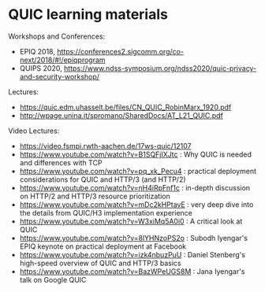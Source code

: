 # QUIC learning materials

Workshops and Conferences:

- EPIQ 2018, https://conferences2.sigcomm.org/co-next/2018/#!/epiqprogram
- QUIPS 2020, https://www.ndss-symposium.org/ndss2020/quic-privacy-and-security-workshop/

Lectures:

- https://quic.edm.uhasselt.be/files/CN_QUIC_RobinMarx_1920.pdf
- http://wpage.unina.it/spromano/SharedDocs/AT_L21_QUIC.pdf

Video Lectures:

- https://video.fsmpi.rwth-aachen.de/17ws-quic/12107
- https://www.youtube.com/watch?v=B1SQFjIXJtc : Why QUIC is needed and differences with TCP 
- https://www.youtube.com/watch?v=pq_xk_Pecu4 : practical deployment considerations for QUIC and HTTP/3 (and HTTP/2)
- https://www.youtube.com/watch?v=nH4iRpFnf1c : in-depth discussion on HTTP/2 and HTTP/3 resource prioritization
- https://www.youtube.com/watch?v=mDc2kHPtavE : very deep dive into the details from QUIC/H3 implementation experience
- https://www.youtube.com/watch?v=W3xiMq5A0i0 : A critical look at QUIC
- https://www.youtube.com/watch?v=8lYHNzoPS2o : Subodh Iyengar's EPIQ keynote on practical deployment at Facebook
- https://www.youtube.com/watch?v=izk4nbuzPuU : Daniel Stenberg's high-speed overview of QUIC and HTTP/3 basics
- https://www.youtube.com/watch?v=BazWPeUGS8M : Jana Iyengar's talk on Google QUIC 

